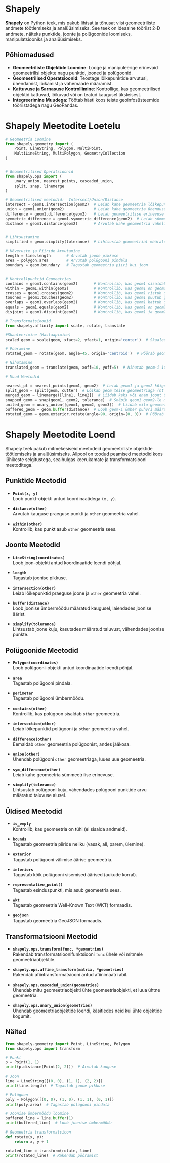 # Shapely

**Shapely** on Python teek, mis pakub lihtsat ja tõhusat viisi geomeetriliste andmete töötlemiseks ja analüüsimiseks. See teek on ideaalne tööriist 2-D andmete, näiteks punktide, joonte ja polügoonide loomiseks, manipulatsiooniks ja analüüsimiseks.

## Põhiomadused

- **Geomeetriliste Objektide Loomine**: Looge ja manipuleerige erinevaid geomeetrilisi objekte nagu punktid, jooned ja polügoonid.
- **Geomeetrilised Operatsioonid**: Teostage lõikepunktide arvutusi, ühendamist, lõikamist ja vahemaade määramist.
- **Kattuvuse ja Sarnasuse Kontrollimine**: Kontrollige, kas geomeetrilised objektid kattuvad, lõikuvad või on teatud kaugusel üksteisest.
- **Integreerimine Muudega**: Töötab hästi koos teiste geoinfosüsteemide tööriistadega nagu GeoPandas.





# Shapely Meetodite Loetelu



```python
# Geomeetria Loomine
from shapely.geometry import (
    Point, LineString, Polygon, MultiPoint,
    MultiLineString, MultiPolygon, GeometryCollection
)


# Geomeetrilised Operatsioonid
from shapely.ops import (
    unary_union, nearest_points, cascaded_union,
    split, snap, linemerge
)

# Geomeetrilised meetodid:  Intersect/Union/Distance
intersect = geom1.intersection(geom2)  # Leiab kahe geomeetria lõikepunkti
union = geom1.union(geom2)             # Leiab kahe geomeetria ühenduse
difference = geom1.difference(geom2)   # Leiab geomeetrilise erinevuse
symmetric_difference = geom1.symmetric_difference(geom2)  # Leiab sümmeetrilise erinevuse
distance = geom1.distance(geom2)       # Arvutab kahe geomeetria vahelise kauguse


# Lihtsustamine
simplified = geom.simplify(tolerance)  # Lihtsustab geomeetriat määratud tolerantsiga

# Kõveruste ja Piiride Arvutamine
length = line.length       # Arvutab joone pikkuse
area = polygon.area        # Arvutab polügooni pindala
boundary = geom.boundary   # Tagastab geomeetria piiri kui joon


# Kontrollpunktid Geomeetrias
contains = geom1.contains(geom2)       # Kontrollib, kas geom1 sisaldab geom2
within = geom1.within(geom2)           # Kontrollib, kas geom1 on geom2 sees
crosses = geom1.crosses(geom2)         # Kontrollib, kas geom1 ristub geom2-ga
touches = geom1.touches(geom2)         # Kontrollib, kas geom1 puutub geom2
overlaps = geom1.overlaps(geom2)       # Kontrollib, kas geom1 kattub geom2-ga
equals = geom1.equals(geom2)           # Kontrollib, kas geom1 on geom2-ga võrdne
disjoint = geom1.disjoint(geom2)       # Kontrollib, kas geom1 ja geom2 on lahus

# Transformatsioonid
from shapely.affinity import scale, rotate, translate

#Skaaleerimine (Mastaapimine)
scaled_geom = scale(geom, xfact=2, yfact=1, origin='center')  # Skaaleerib geom 2x laiemaks ja ei muuda kõrgust

# Pööramine
rotated_geom = rotate(geom, angle=45, origin='centroid')  # Pöörab geom-i 45 kraadi ümber tsentroidi

# Nihutamine
translated_geom = translate(geom, xoff=10, yoff=5)  # Nihutab geom-i 10 ühikut paremale ja 5 ühikut üles

# Muud Meetodid

nearest_pt = nearest_points(geom1, geom2)  # Leiab geom1 ja geom2 kõige lähemad punktid
split_geom = split(geom, cutter)  # Lõikab geom teise geomeetriaga (nt joon)
merged_geom = linemerge([line1, line2])  # Liidab kaks või enam joont üheks
snapped_geom = snap(geom1, geom2, tolerance)  # Snäpib geom1 geom2-le määratud tolerantsusega
united_geom = unary_union([geom1, geom2, geom3])  # Liidab mitu geomeetriat üheks
buffered_geom = geom.buffer(distance)  # Loob geom-i ümber puhvri määratud kaugusega
rotated_geom = geom.exterior.rotate(angle=90, origin=(0, 0))  # Pöörab geom-i määratud nurga ümber päritolu

```





# Shapely Meetodite Loend

Shapely teek pakub mitmekesiseid meetodeid geomeetriliste objektide töötlemiseks ja analüüsimiseks. Allpool on toodud peamised meetodid koos lühikeste selgitustega, sealhulgas keerukamate ja transformatsiooni meetoditega.

## **Punktide Meetodid**

- **`Point(x, y)`**  
  Loob punkt-objekti antud koordinaatidega `(x, y)`.

- **`distance(other)`**  
  Arvutab kauguse praeguse punkti ja `other` geomeetria vahel.

- **`within(other)`**  
  Kontrollib, kas punkt asub `other` geomeetria sees.

## **Joonte Meetodid**

- **`LineString(coordinates)`**  
  Loob joon-objekti antud koordinaatide loendi põhjal.

- **`length`**  
  Tagastab joonise pikkuse.

- **`intersection(other)`**  
  Leiab lõikepunktid praeguse joone ja `other` geomeetria vahel.

- **`buffer(distance)`**  
  Loob joonise ümbermõõdu määratud kaugusel, laiendades joonise äärist.

- **`simplify(tolerance)`**  
  Lihtsustab joone kuju, kasutades määratud taluvust, vähendades joonise punkte.

## **Polügoonide Meetodid**

- **`Polygon(coordinates)`**  
  Loob polügooni-objekti antud koordinaatide loendi põhjal.

- **`area`**  
  Tagastab polügooni pindala.

- **`perimeter`**  
  Tagastab polügooni ümbermõõdu.

- **`contains(other)`**  
  Kontrollib, kas polügoon sisaldab `other` geomeetria.

- **`intersection(other)`**  
  Leiab lõikepunktid polügooni ja `other` geomeetria vahel.

- **`difference(other)`**  
  Eemaldab `other` geomeetria polügoonist, andes jääkosa.

- **`union(other)`**  
  Ühendab polügooni `other` geomeetriaga, luues uue geomeetria.

- **`sym_difference(other)`**  
  Leiab kahe geomeetria sümmeetrilise erinevuse.

- **`simplify(tolerance)`**  
  Lihtsustab polügooni kuju, vähendades polügooni punktide arvu määratud taluvuse alusel.

## **Üldised Meetodid**

- **`is_empty`**  
  Kontrollib, kas geomeetria on tühi (ei sisalda andmeid).

- **`bounds`**  
  Tagastab geomeetria piiride neliku (vasak, all, parem, ülemine).

- **`exterior`**  
  Tagastab polügooni välimise äärise geomeetria.

- **`interiors`**  
  Tagastab kõik polügooni sisemised äärised (aukude korral).

- **`representative_point()`**  
  Tagastab esinduspunkti, mis asub geomeetria sees.

- **`wkt`**  
  Tagastab geomeetria Well-Known Text (WKT) formaadis.

- **`geojson`**  
  Tagastab geomeetria GeoJSON formaadis.

## **Transformatsiooni Meetodid**

- **`shapely.ops.transform(func, *geometries)`**  
  Rakendab transformatsioonifunktsiooni `func` ühele või mitmele geomeetriaobjektile.

- **`shapely.ops.affine_transform(matrix, *geometries)`**  
  Rakendab afiintransformatsiooni antud afiinimaatri abil.

- **`shapely.ops.cascaded_union(geometries)`**  
  Ühendab mitu geomeetriaobjekti ühte geomeetriaobjekti, et luua ühtne geomeetria.

- **`shapely.ops.unary_union(geometries)`**  
  Ühendab geomeetriaobjektide loendi, käsitledes neid kui ühte objektide kogumit.

## **Näited**

```python
from shapely.geometry import Point, LineString, Polygon
from shapely.ops import transform

# Punkt
p = Point(1, 1)
print(p.distance(Point(2, 2)))  # Arvutab kauguse

# Joon
line = LineString([(0, 0), (1, 1), (2, 2)])
print(line.length)  # Tagastab joone pikkuse

# Polügoon
poly = Polygon([(0, 0), (1, 0), (1, 1), (0, 1)])
print(poly.area)  # Tagastab polügooni pindala

# Joonise ümbermõõdu loomine
buffered_line = line.buffer(1)
print(buffered_line)  # Loob joonise ümbermõõdu

# Geomeetria transformatsioon
def rotate(x, y):
    return x, y + 1

rotated_line = transform(rotate, line)
print(rotated_line)  # Rakendab pööramist
